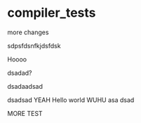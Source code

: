 # compiler_tests

more changes

sdpsfdsnfkjdsfdsk

Hoooo

dsadad?

dsadaadsad

dsadsad
YEAH
Hello world
 WUHU
asa
dsad


MORE TEST

